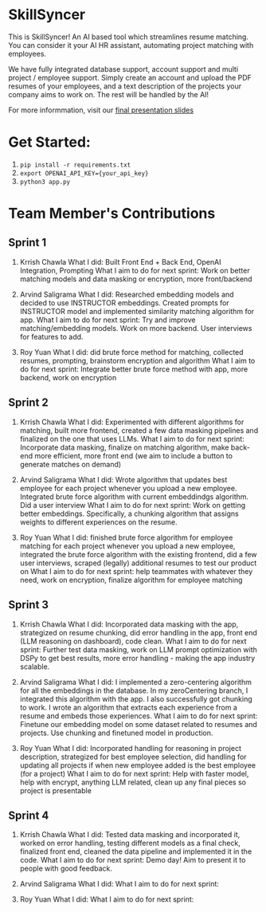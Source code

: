 # SkillSyncer
This is SkillSyncer! An AI based tool which streamlines resume matching. You can consider it your AI HR assistant, automating project matching with employees. 

We have fully integrated database support, account support and multi project / employee support. Simply create an account and upload the PDF resumes of your employees, and a text description of the projects your company aims to work on. The rest will be handled by the AI!

For more informmation, visit our [final presentation slides](https://docs.google.com/presentation/d/114gSoesFxxMDDUXXutnhAdf1lSK36WeHCBM_zN_RKFI/edit#slide=id.g2c299bb166e_0_0)

# Get Started:
1. ```pip install -r requirements.txt```
2. ```export OPENAI_API_KEY={your_api_key}```
3. ```python3 app.py```


# Team Member's Contributions
## Sprint 1
1. Krrish Chawla
What I did: Built Front End + Back End, OpenAI Integration, Prompting
What I aim to do for next sprint: Work on better matching models and data masking or encryption, more front/backend

2. Arvind Saligrama
What I did: Researched embedding models and decided to use INSTRUCTOR embeddings. Created prompts for INSTRUCTOR model and implemented similarity matching algorithm for app.
What I aim to do for next sprint: Try and improve matching/embedding models. Work on more backend. User interviews for features to add.

3. Roy Yuan
What I did: did brute force method for matching, collected resumes, prompting, brainstorm encryption and algorithm
What I aim to do for next sprint: Integrate better brute force method with app, more backend, work on encryption


## Sprint 2
1. Krrish Chawla
What I did: Experimented with different algorithms for matching, built more frontend, created a few data masking pipelines and finalized on the one that uses LLMs.
What I aim to do for next sprint: Incorporate data masking, finalize on matching algorithm, make back-end more efficient, more front end (we aim to include a button to generate matches on demand)

2. Arvind Saligrama
What I did: Wrote algorithm that updates best employee for each project whenever you upload a new employee. Integrated brute force algorithm with current embeddindgs algorithm. Did a user interview
What I aim to do for next sprint: Work on getting better embeddings. Specifically, a chunking algorithm that assigns weights to different experiences on the resume.

3. Roy Yuan
What I did: finished brute force algorithm for employee matching for each project whenever you upload a new employee, integrated the brute force algorithm with the existing frontend, did a few user interviews, scraped (legally) additional resumes to test our product on
What I aim to do for next sprint: help teammates with whatever they need, work on encryption, finalize algorithm for employee matching

## Sprint 3
1. Krrish Chawla
What I did: Incorporated data masking with the app, strategized on resume chunking, did error handling in the app, front end (LLM reasoning on dashboard), code clean.
What I aim to do for next sprint: Further test data masking, work on LLM prompt optimization with DSPy to get best results, more error handling - making the app industry scalable.

2. Arvind Saligrama
What I did: I implemented a zero-centering algorithm for all the embeddings in the database. In my zeroCentering branch, I integrated this algorithm with the app. I also successfully got chunking to work. I wrote an algorithm that extracts each experience from a resume and embeds those experiences.
What I aim to do for next sprint: Finetune our embedding model on some dataset related to resumes and projects. Use chunking and finetuned model in production. 

4. Roy Yuan
What I did: Incorporated handling for reasoning in project description, strategized for best employee selection, did handling for updating all projects if when new employee added is the best employee (for a project)
What I aim to do for next sprint: Help with faster model, help with encrypt, anything LLM related, clean up any final pieces so project is presentable


## Sprint 4
1. Krrish Chawla
What I did: Tested data masking and incorporated it, worked on error handling, testing different models as a final check, finalized front end, cleaned the data pipeline and implemented it in the code.
What I aim to do for next sprint: Demo day! Aim to present it to people with good feedback.

2. Arvind Saligrama
What I did: 
What I aim to do for next sprint: 

3. Roy Yuan
What I did: 
What I aim to do for next sprint: 
